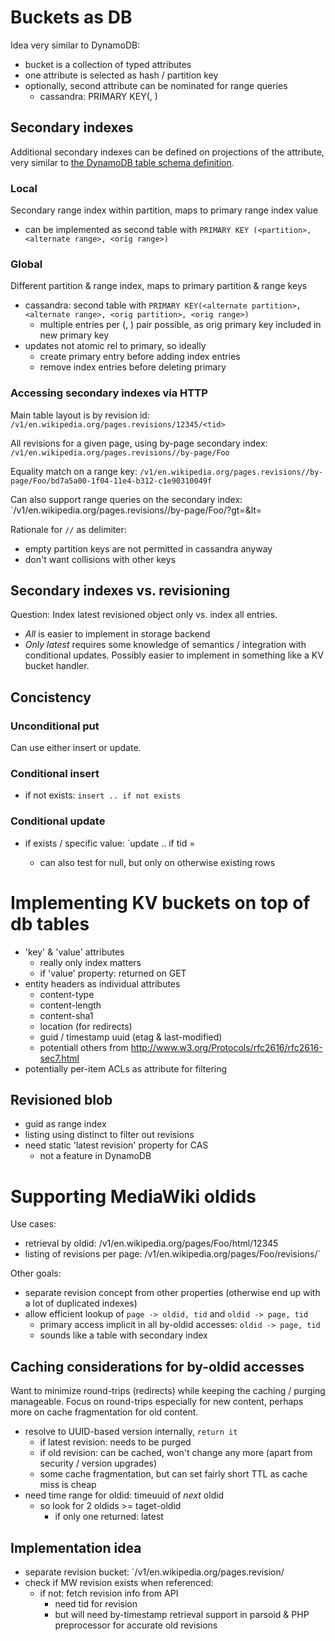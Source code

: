 # Buckets as DB
Idea very similar to DynamoDB: 
- bucket is a collection of typed attributes
- one attribute is selected as hash / partition key
- optionally, second attribute can be nominated for range queries
    - cassandra: PRIMARY KEY(<partition>, <range>)

## Secondary indexes
Additional secondary indexes can be defined on projections of the attribute,
very similar to [the DynamoDB table schema
definition](http://docs.aws.amazon.com/amazondynamodb/latest/APIReference/API_CreateTable.html#API_CreateTable_RequestSyntax).

### Local
Secondary range index within partition, maps to primary range index value
- can be implemented as second table with 
  `PRIMARY KEY (<partition>, <alternate range>, <orig range>)`

### Global
Different partition & range index, maps to primary partition & range keys
- cassandra: second table with
  `PRIMARY KEY(<alternate partition>, <alternate range>, <orig
  partition>, <orig range>)`
    - multiple entries per (<alternate partition>, <alternate range>) pair
      possible, as orig primary key included in new primary key
- updates not atomic rel to primary, so ideally
    - create primary entry before adding index entries
    - remove index entries before deleting primary

### Accessing secondary indexes via HTTP
Main table layout is by revision id:
`/v1/en.wikipedia.org/pages.revisions/12345/<tid>`

All revisions for a given page, using by-page secondary index:
`/v1/en.wikipedia.org/pages.revisions//by-page/Foo`

Equality match on a range key:
`/v1/en.wikipedia.org/pages.revisions//by-page/Foo/bd7a5a00-1f04-11e4-b312-c1e90310049f`

Can also support range queries on the secondary index:
`/v1/en.wikipedia.org/pages.revisions//by-page/Foo/?gt=<starttime>&lt=<endtime>

Rationale for `//` as delimiter:
- empty partition keys are not permitted in cassandra anyway
- don't want collisions with other keys

## Secondary indexes vs. revisioning
Question: Index latest revisioned object only vs. index all entries.
- *All* is easier to implement in storage backend
- *Only latest* requires some knowledge of semantics / integration with
  conditional updates. Possibly easier to implement in something like a KV
  bucket handler.

## Concistency
### Unconditional put
Can use either insert or update.

### Conditional insert
- if not exists: `insert .. if not exists`

### Conditional update
- if exists / specific value: `update .. if tid = <etag>
    - can also test for null, but only on otherwise existing rows

# Implementing KV buckets on top of db tables
- 'key' & 'value' attributes
    - really only index matters
    - if 'value' property: returned on GET
- entity headers as individual attributes
    - content-type
    - content-length
    - content-sha1
    - location (for redirects)
    - guid / timestamp uuid (etag & last-modified)
    - potentiall others from
      http://www.w3.org/Protocols/rfc2616/rfc2616-sec7.html
- potentially per-item ACLs as attribute for filtering

## Revisioned blob
- guid as range index
- listing using distinct to filter out revisions
- need static 'latest revision' property for CAS
    - not a feature in DynamoDB

# Supporting MediaWiki oldids
Use cases: 
- retrieval by oldid: /v1/en.wikipedia.org/pages/Foo/html/12345
- listing of revisions per page: /v1/en.wikipedia.org/pages/Foo/revisions/`

Other goals:
- separate revision concept from other properties (otherwise end up with a lot
  of duplicated indexes)
- allow efficient lookup of `page -> oldid, tid` and `oldid -> page, tid`
    - primary access implicit in all by-oldid accesses: `oldid -> page, tid`
    - sounds like a table with secondary index

## Caching considerations for by-oldid accesses
Want to minimize round-trips (redirects) while keeping the caching / purging
manageable. Focus on round-trips especially for new content, perhaps more on
cache fragmentation for old content.

- resolve to UUID-based version internally, `return it`
    - if latest revision: needs to be purged
    - if old revision: can be cached, won't change any more (apart from
      security / version upgrades)
    - some cache fragmentation, but can set fairly short TTL as cache miss is
      cheap
- need time range for oldid: timeuuid of *next* oldid
    - so look for 2 oldids >= taget-oldid
        - if only one returned: latest

## Implementation idea
- separate revision bucket: `/v1/en.wikipedia.org/pages.revision/
- check if MW revision exists when referenced: 
    - if not: fetch revision info from API
        - need tid for revision
        - but will need by-timestamp retrieval support in parsoid & PHP
          preprocessor for accurate old revisions
